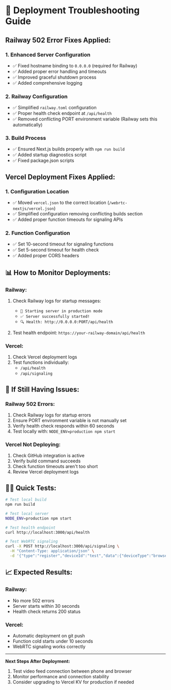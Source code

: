 # 🚀 Deployment Troubleshooting Guide

## Railway 502 Error Fixes Applied:

### 1. **Enhanced Server Configuration**

- ✅ Fixed hostname binding to `0.0.0.0` (required for Railway)
- ✅ Added proper error handling and timeouts
- ✅ Improved graceful shutdown process
- ✅ Added comprehensive logging

### 2. **Railway Configuration**

- ✅ Simplified `railway.toml` configuration
- ✅ Proper health check endpoint at `/api/health`
- ✅ Removed conflicting PORT environment variable (Railway sets this automatically)

### 3. **Build Process**

- ✅ Ensured Next.js builds properly with `npm run build`
- ✅ Added startup diagnostics script
- ✅ Fixed package.json scripts

## Vercel Deployment Fixes Applied:

### 1. **Configuration Location**

- ✅ Moved `vercel.json` to the correct location (`/webrtc-nextjs/vercel.json`)
- ✅ Simplified configuration removing conflicting builds section
- ✅ Added proper function timeouts for signaling APIs

### 2. **Function Configuration**

- ✅ Set 10-second timeout for signaling functions
- ✅ Set 5-second timeout for health check
- ✅ Added proper CORS headers

## 📊 How to Monitor Deployments:

### Railway:

1. Check Railway logs for startup messages:

   - `🚀 Starting server in production mode`
   - `✅ Server successfully started!`
   - `🔍 Health: http://0.0.0.0:PORT/api/health`

2. Test health endpoint: `https://your-railway-domain/api/health`

### Vercel:

1. Check Vercel deployment logs
2. Test functions individually:
   - `/api/health`
   - `/api/signaling`

## 🔧 If Still Having Issues:

### Railway 502 Errors:

1. Check Railway logs for startup errors
2. Ensure PORT environment variable is not manually set
3. Verify health check responds within 60 seconds
4. Test locally with: `NODE_ENV=production npm start`

### Vercel Not Deploying:

1. Check GitHub integration is active
2. Verify build command succeeds
3. Check function timeouts aren't too short
4. Review Vercel deployment logs

## 🏃‍♂️ Quick Tests:

```bash
# Test local build
npm run build

# Test local server
NODE_ENV=production npm start

# Test health endpoint
curl http://localhost:3000/api/health

# Test WebRTC signaling
curl -X POST http://localhost:3000/api/signaling \
  -H "Content-Type: application/json" \
  -d '{"type":"register","deviceId":"test","data":{"deviceType":"browser"}}'
```

## 📈 Expected Results:

### Railway:

- No more 502 errors
- Server starts within 30 seconds
- Health check returns 200 status

### Vercel:

- Automatic deployment on git push
- Function cold starts under 10 seconds
- WebRTC signaling works correctly

---

**Next Steps After Deployment:**

1. Test video feed connection between phone and browser
2. Monitor performance and connection stability
3. Consider upgrading to Vercel KV for production if needed
